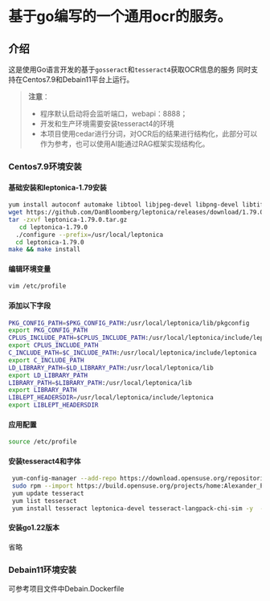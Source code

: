 # 基于go编写的一个通用ocr的服务。
## 介绍
这是使用Go语言开发的基于`gosseract`和`tesseract4`获取OCR信息的服务
同时支持在Centos7.9和Debain11平台上运行。


> **注意**：
>- 程序默认启动将会监听端口，webapi：8888；
>- 开发和生产环境需要安装tesseract4的环境
>- 本项目使用cedar进行分词，对OCR后的结果进行结构化，此部分可以作为参考，也可以使用AI能通过RAG框架实现结构化。


### Centos7.9环境安装
#### 基础安装和leptonica-1.79安装
```bash
yum install autoconf automake libtool libjpeg-devel libpng-devel libtiff-devel zlib-devel gcc gcc-c++
wget https://github.com/DanBloomberg/leptonica/releases/download/1.79.0/leptonica-1.79.0.tar.gz
tar -zxvf leptonica-1.79.0.tar.gz
   cd leptonica-1.79.0
  ./configure --prefix=/usr/local/leptonica
  cd leptonica-1.79.0
make && make install 
```
#### 编辑环境变量
```bash
vim /etc/profile
```
#### 添加以下字段
```bash
PKG_CONFIG_PATH=$PKG_CONFIG_PATH:/usr/local/leptonica/lib/pkgconfig
export PKG_CONFIG_PATH
CPLUS_INCLUDE_PATH=$CPLUS_INCLUDE_PATH:/usr/local/leptonica/include/leptonica
export CPLUS_INCLUDE_PATH
C_INCLUDE_PATH=$C_INCLUDE_PATH:/usr/local/leptonica/include/leptonica
export C_INCLUDE_PATH
LD_LIBRARY_PATH=$LD_LIBRARY_PATH:/usr/local/leptonica/lib
export LD_LIBRARY_PATH
LIBRARY_PATH=$LIBRARY_PATH:/usr/local/leptonica/lib
export LIBRARY_PATH
LIBLEPT_HEADERSDIR=/usr/local/leptonica/include/leptonica
export LIBLEPT_HEADERSDIR
```
#### 应用配置
```bash
source /etc/profile
```
#### 安装tesseract4和字体
```bash
 yum-config-manager --add-repo https://download.opensuse.org/repositories/home:/Alexander_Pozdnyakov/CentOS_7/
 sudo rpm --import https://build.opensuse.org/projects/home:Alexander_Pozdnyakov/public_key
 yum update tesseract
 yum list tesseract
 yum install tesseract leptonica-devel tesseract-langpack-chi-sim -y  --nogpgcheck
```
#### 安装go1.22版本
省略
### Debain11环境安装
可参考项目文件中Debain.Dockerfile
